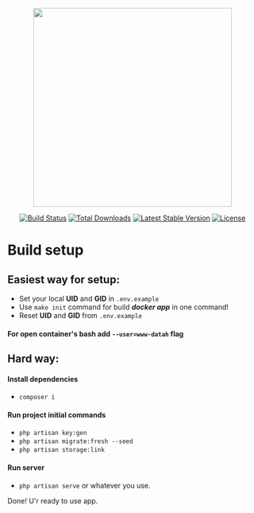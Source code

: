 <p align="center"><a href="https://laravel.com" target="_blank"><img src="https://raw.githubusercontent.com/laravel/art/master/logo-lockup/5%20SVG/2%20CMYK/1%20Full%20Color/laravel-logolockup-cmyk-red.svg" width="400"></a></p>

<p align="center">
<a href="https://travis-ci.org/laravel/framework"><img src="https://travis-ci.org/laravel/framework.svg" alt="Build Status"></a>
<a href="https://packagist.org/packages/laravel/framework"><img src="https://img.shields.io/packagist/dt/laravel/framework" alt="Total Downloads"></a>
<a href="https://packagist.org/packages/laravel/framework"><img src="https://img.shields.io/packagist/v/laravel/framework" alt="Latest Stable Version"></a>
<a href="https://packagist.org/packages/laravel/framework"><img src="https://img.shields.io/packagist/l/laravel/framework" alt="License"></a>
</p>

# Build setup
## Easiest way for setup:
- Set your local **UID** and **GID** in `.env.example`
- Use `make init` command for build ***docker app*** in one command!
- Reset **UID** and **GID** from `.env.example`
#### For open container's bash add `--user=www-datah` flag

## Hard way:
#### Install dependencies
- `composer i`
#### Run project initial commands
- `php artisan key:gen`
- `php artisan migrate:fresh --seed`
- `php artisan storage:link`
#### Run server
- `php artisan serve` or whatever you use.

Done! U'r ready to use app.

